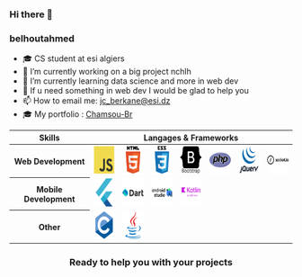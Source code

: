 ### Hi there 👋 
### belhoutahmed


- 🎓 CS student at esi algiers
- 🔭 I’m currently working on a big project nchlh
- 🌱 I’m currently learning data science and more in web dev
- 💬 If u need something in web dev I would be glad to help you
- 📫 How to email me: jc_berkane@esi.dz
- 🎓 My portfolio : <a href="https://profile-extra-nine.vercel.app" >Chamsou-Br </a>





<table>
  <thead>
    <th>Skills</th>
    <th colspan=8>Langages & Frameworks</th>
  </thead>
  <tr>
    <th>Web Development</th>
    <td>
        <img src="https://raw.githubusercontent.com/devicons/devicon/master/icons/javascript/javascript-original.svg" height="50" width="50">
    </td>
     <td>
        <img src="https://raw.githubusercontent.com/devicons/devicon/master/icons/html5/html5-original-wordmark.svg" height="50" width="50">
    </td>
    <td>
        <img src="https://raw.githubusercontent.com/devicons/devicon/master/icons/css3/css3-original-wordmark.svg" height="50" width="50">
    </td>
    <td>
        <img src="https://raw.githubusercontent.com/devicons/devicon/master/icons/bootstrap/bootstrap-plain-wordmark.svg" height="50" width="50">
    </td> 
     <td>
        <img src="https://github.com/devicons/devicon/blob/master/icons/php/php-original.svg" height="50" width="50">
    </td> 
    <td>
        <img src="https://github.com/devicons/devicon/blob/master/icons/jquery/jquery-original-wordmark.svg" height="50" width="50">
    </td> 
    <td>
        <img src="https://github.com/devicons/devicon/blob/master/icons/socketio/socketio-original-wordmark.svg" height="50" width="50">
    </td> 
     
  </tr>
   <tr>
    <th>Mobile Development</th>
    <td>
        <img src="https://github.com/devicons/devicon/blob/master/icons/flutter/flutter-original.svg" height="50" width="50">
    </td>
     <td>
        <img src="https://github.com/devicons/devicon/blob/master/icons/dart/dart-original-wordmark.svg" height="50" width="50">
    </td>
      <td>
        <img src="https://github.com/devicons/devicon/blob/master/icons/androidstudio/androidstudio-original-wordmark.svg" height="50" width="50">
    </td>
     <td>
        <img src="https://github.com/devicons/devicon/blob/master/icons/kotlin/kotlin-plain-wordmark.svg" height="50" width="50">
    </td>
     <td colspan=4>
    </td>
  </tr>
   <tr>
    <th>Other</th>
    <td>
        <img src="https://github.com/devicons/devicon/blob/master/icons/c/c-original.svg" height="50" width="50">
    </td>
     <td>
        <img src="https://github.com/devicons/devicon/blob/master/icons/java/java-original.svg" height="50" width="50">
    </td>
     <td colspan=6>
    </td>
  </tr>
</table>

<h3 align="center">Ready to help you with your projects</h3>
